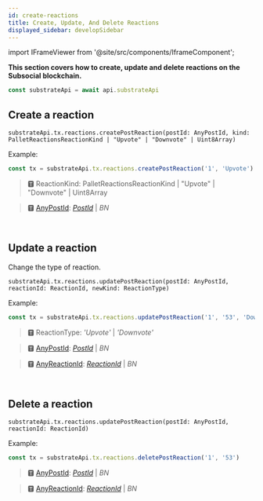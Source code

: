 ```yaml
---
id: create-reactions
title: Create, Update, And Delete Reactions
displayed_sidebar: developSidebar
---
```


<head>
  <title>How To Create Reactions With The Subsocial JS SDK</title>
</head>

import IFrameViewer from '@site/src/components/IframeComponent';

**This section covers how to create, update and delete reactions on the Subsocial blockchain.**

```js
const substrateApi = await api.substrateApi
```

## Create a reaction

```
substrateApi.tx.reactions.createPostReaction(postId: AnyPostId, kind: PalletReactionsReactionKind | "Upvote" | "Downvote" | Uint8Array)
```

Example:

```typescript
const tx = substrateApi.tx.reactions.createPostReaction('1', 'Upvote')
```

> 🆃 ReactionKind: PalletReactionsReactionKind | "Upvote" | "Downvote" | Uint8Array

> 🆃 [AnyPostId](https://docs.subsocial.network/js-docs/js-sdk/modules.html#anypostid): [_PostId_](https://docs.subsocial.network/js-docs/js-sdk/interfaces/interfaces.postid.html) | _BN_


 <IFrameViewer
      src="https://play.subsocial.network/writing-data/post-reaction/create?iframe=true"
  />
<br/>


## Update a reaction

Change the type of reaction.

```
substrateApi.tx.reactions.updatePostReaction(postId: AnyPostId, reactionId: ReactionId, newKind: ReactionType)
```

Example: 

```typescript
const tx = substrateApi.tx.reactions.updatePostReaction('1', '53', 'Downvote')
```

> 🆃 ReactionType: _'Upvote'_ | _'Downvote'_

> 🆃 [AnyPostId](https://docs.subsocial.network/js-docs/js-sdk/modules.html#anypostid): [_PostId_](https://docs.subsocial.network/js-docs/js-sdk/interfaces/interfaces.postid.html) | _BN_

> 🆃 [AnyReactionId](https://docs.subsocial.network/js-docs/js-sdk/modules.html#anyreactionid): [_ReactionId_](https://docs.subsocial.network/js-docs/js-sdk/interfaces/interfaces.reactionid.html) | _BN_


 <IFrameViewer
      src="https://play.subsocial.network/writing-data/post-reaction/update?iframe=true"
  />
<br/>

## Delete a reaction

```
substrateApi.tx.reactions.updatePostReaction(postId: AnyPostId, reactionId: ReactionId)
```

Example:

```typescript
const tx = substrateApi.tx.reactions.deletePostReaction('1', '53')
```

> 🆃 [AnyPostId](https://docs.subsocial.network/js-docs/js-sdk/modules.html#anypostid): [_PostId_](https://docs.subsocial.network/js-docs/js-sdk/interfaces/interfaces.postid.html) | _BN_

> 🆃 [AnyReactionId](https://docs.subsocial.network/js-docs/js-sdk/modules.html#anyreactionid): [_ReactionId_](https://docs.subsocial.network/js-docs/js-sdk/interfaces/interfaces.reactionid.html) | _BN_


 <IFrameViewer
      src="https://play.subsocial.network/writing-data/post-reaction/delete?iframe=true"
  />
<br/>
